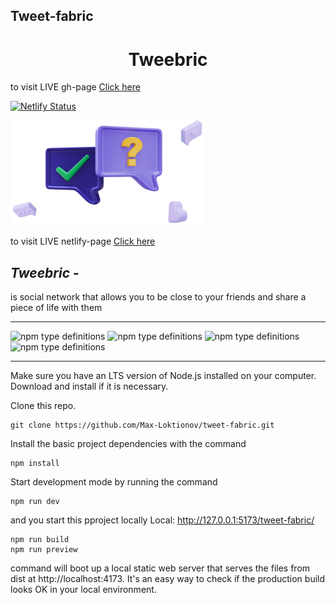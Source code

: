 ## Tweet-fabric

<h1 align="center" > Tweebric</h1>

to visit LIVE gh-page [Click here](https://max-loktionov.github.io/tweet-fabric/)

[![Netlify Status](https://api.netlify.com/api/v1/badges/fa7488c0-0f3b-4ed0-9fc1-7ba474861b79/deploy-status)](https://app.netlify.com/sites/tweebric/deploys)

![](src/img/picto.png)

to visit LIVE netlify-page [Click here](https://tweebric.netlify.app)

## **_Tweebric_** -

is social network that allows you to be close to your friends and share a piece of life with them

---

<img alt="npm type definitions" src="https://img.shields.io/npm/types/typescript?color=green&label=dependencies"> <img alt="npm type definitions" src="https://img.shields.io/badge/dependencies-react-green"> <img alt="npm type definitions" src="https://img.shields.io/badge/dependencies-react--router--dom-yellowgreen"> <img alt="npm type definitions" src="https://img.shields.io/badge/dependencies-react--redux-green">

---

Make sure you have an LTS version of Node.js installed on your computer. Download and install if it is necessary.

Clone this repo.

```
git clone https://github.com/Max-Loktionov/tweet-fabric.git
```

Install the basic project dependencies with the command

```
npm install
```

Start development mode by running the command

```
npm run dev
```

and you start this pproject locally
Local: http://127.0.0.1:5173/tweet-fabric/

```
npm run build
npm run preview
```

command will boot up a local static web server that serves the files from dist at
http://localhost:4173. It's an easy way to check if the production build looks OK in your local environment.
